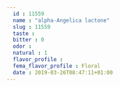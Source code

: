 ```yaml
---
  id : 11559
  name : "alpha-Angelica lactone"
  slug : 11559
  taste : 
  bitter : 0
  odor : 
  natural : 1
  flavor_profile : 
  fema_flavor_profile : Floral
  date : 2019-03-26T08:47:11+01:00
---
```



